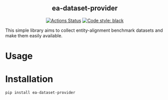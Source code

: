 <h2 align="center"> ea-dataset-provider</h2>

<p align="center">
<a href="https://github.com/dobraczka/ea-dataset-provider/actions/workflows/main.yml"><img alt="Actions Status" src="https://github.com/dobraczka/ea-dataset-provider/actions/workflows/main.yml/badge.svg?branch=main"></a>
<a href="https://github.com/psf/black"><img alt="Code style: black" src="https://img.shields.io/badge/code%20style-black-000000.svg"></a>
</p>

This simple library aims to collect entity-alignment benchmark datasets and make them easily available.

Usage
=====


Installation
============
```bash
pip install ea-dataset-provider
```
